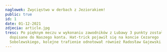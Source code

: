 ```yaml
---
naglowek: Zwycięstwo w derbach z Jeziorakiem!
public: true
id: 1
date: 01-12-2021
zdjecia: article.jpg
tresc: Po pięknym meczu w wykonaniu zawodników z Lubawy 3 punkty zostały
  dopisane do Naszego konta. Hat-trick pojawił się na koncie Cezarego
  Sobolewskiego, kolejne trafienie odnotował również Radosław Gajewski.
---
```

